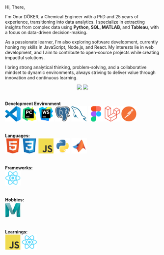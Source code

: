 Hi, There,

I'm Onur DÖKER, a Chemical Engineer with a PhD and 25 years of experience, transitioning into data analytics. I specialize in extracting insights from complex data using **Python, SQL, MATLAB**, and **Tableau**, with a focus on data-driven decision-making.<br>

As a passionate learner, I'm also exploring software development, currently honing my skills in JavaScript, Node.js, and React. My interests lie in web development, and I aim to contribute to open-source projects while creating impactful solutions. <br>

I bring strong analytical thinking, problem-solving, and a collaborative mindset to dynamic environments, always striving to deliver value through innovation and continuous learning.<br>

<div align="center">
  <a href="https://github.com/onurdoker">
    <img height="180em" src="https://github-readme-stats.vercel.app/api?username=onurdoker&show_icons=true&theme=tokyonight&include_all_commits=true&count_private=true"> 
    <img height="180em" src="https://github-readme-stats.vercel.app/api/top-langs/?username=onurdoker&layout=compact&langs_count=10&theme=tokyonight">
  </a>
</div>
<br>
<br>
<strong>Development Environment</strong>
<br> 
<div sytle="display:flex;gap: 15px">
  <img alt="" title="Visual Code Studio" height="50" width="50" src="https://raw.githubusercontent.com/devicons/devicon/master/icons/vscode/vscode-original.svg">
  <img alt="" title="Visual Code Studio" height="50" width="50" src="https://raw.githubusercontent.com/devicons/devicon/master/icons/pycharm/pycharm-original.svg">
  <img alt="" title="Visual Code Studio" height="50" width="50" src="https://raw.githubusercontent.com/devicons/devicon/master/icons/webstorm/webstorm-original.svg">
  <img alt="" title="PostgreSQL" height="50" width="50" src="https://raw.githubusercontent.com/devicons/devicon/master/icons/postgresql/postgresql-original.svg">
  <img alt="" title="MySQL" height="50" width="50" src="https://raw.githubusercontent.com/devicons/devicon/master/icons/mysql/mysql-original.svg">
  <img alt="" title="Figma" height="50" width="50" src="https://raw.githubusercontent.com/devicons/devicon/master/icons/figma/figma-original.svg">
  <img alt="" title="Laravel" height="50" width="50" src="https://raw.githubusercontent.com/devicons/devicon/master/icons/laravel/laravel-original.svg">
  <img alt="" title="Postman" height="50" width="50" src="https://raw.githubusercontent.com/devicons/devicon/master/icons/postman/postman-original.svg">
</div>
<br>
<br>
<strong>Languages:</strong>
<br>
<div sytle="display:flex;gap: 15px">
  <img alt="" title="HTML" height="50" width="50" src="https://raw.githubusercontent.com/devicons/devicon/master/icons/html5/html5-original.svg">
  <img alt="" title="CSS" height="50" width="50" src="https://raw.githubusercontent.com/devicons/devicon/master/icons/css3/css3-original.svg">
  <img alt="" title="JavaScript" height="50" width="50" src="https://raw.githubusercontent.com/devicons/devicon/master/icons/javascript/javascript-original.svg">
  <img alt="" title="Python" height="50" width="50" src="https://raw.githubusercontent.com/devicons/devicon/master/icons/python/python-original.svg">
  <img alt="" title="Matlab" height="50" width="50" src="https://raw.githubusercontent.com/devicons/devicon/master/icons/matlab/matlab-original.svg">
</div>
<br>
<br>
<strong>Frameworks:</strong>
<div sytle="display:flex;gap: 15px">
  <img alt="" title="React" height="50" width="50" src="https://raw.githubusercontent.com/devicons/devicon/master/icons/react/react-original.svg">
</div>
<br>
<br>
<strong>Hobbies:</strong>
<br>
<div sytle="display:flex;gap: 15px">
  <img alt="" title="Maya" height="50" width="50" src="https://raw.githubusercontent.com/devicons/devicon/master/icons/maya/maya-original.svg">
</div>
<br>
<br>
<strong>Learnings:</strong>
<br>
<div sytle="display:flex;gap: 15px">
  <img alt="" title="JavaScript" height="50" width="50" src="https://raw.githubusercontent.com/devicons/devicon/master/icons/javascript/javascript-original.svg">
  <img alt="" title="React" height="50" width="50" src="https://raw.githubusercontent.com/devicons/devicon/master/icons/react/react-original.svg">
</div>
